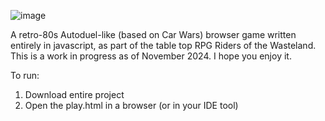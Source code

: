 ![image](https://github.com/user-attachments/assets/c2e20e2d-ccd8-4b02-9980-8d6c31ab90f6)

A retro-80s Autoduel-like (based on Car Wars) browser game written entirely in javascript, as part of the table top RPG Riders of the Wasteland. This is a work in progress as of November 2024. I hope you enjoy it.

To run:
1. Download entire project
2. Open the play.html in a browser (or in your IDE tool)

